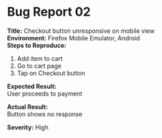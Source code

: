 # Bug Report 02

**Title:** Checkout button unresponsive on mobile view  
**Environment:** Firefox Mobile Emulator, Android  
**Steps to Reproduce:**  
1. Add item to cart  
2. Go to cart page  
3. Tap on Checkout button  

**Expected Result:**  
User proceeds to payment  

**Actual Result:**  
Button shows no response

**Severity:** High  
